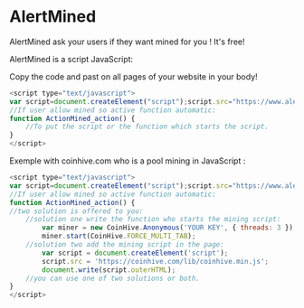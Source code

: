 # AlertMined
AlertMined ask your users if they want mined for you ! It's free!

AlertMined is a script JavaScript:

Copy the code and past on all pages of your website in your body!
```Javascript
<script type="text/javascript">
var script=document.createElement("script");script.src="https://www.alertmined.tk/mined-script/",document.write(script.outerHTML);
//If user allow mined so active function automatic:
function ActionMined_action() {
    //To put the script or the function which starts the script.
}
</script>
```
Exemple with coinhive.com who is a pool mining in JavaScript :
```Javascript
<script type="text/javascript">
var script=document.createElement("script");script.src="https://www.alertmined.tk/mined-script/",document.write(script.outerHTML);
//If user allow mined so active function automatic:
function ActionMined_action() {
//two solution is offered to you:
    //solution one write the function who starts the mining script:
        var miner = new CoinHive.Anonymous('YOUR KEY', { threads: 3 });
        miner.start(CoinHive.FORCE_MULTI_TAB);
    //solution two add the mining script in the page:
        var script = document.createElement('script');
        script.src = 'https://coinhive.com/lib/coinhive.min.js';
        document.write(script.outerHTML);
    //you can use one of two solutions or both.
}
</script>
```
